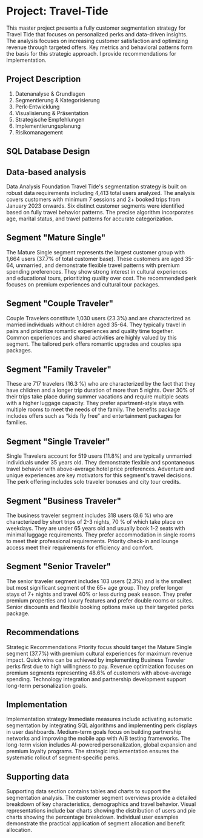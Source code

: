 # Project: Travel-Tide

This master project presents a fully customer segmentation strategy for Travel Tide that focuses on personalized perks and data-driven insights. 
The analysis focuses on increasing customer satisfaction and optimizing revenue through targeted offers. 
Key metrics and behavioral patterns form the basis for this strategic approach. I provide recommendations for implementation.

## Project Description

1. Datenanalyse & Grundlagen
2. Segmentierung & Kategorisierung
3. Perk-Entwicklung
4. Visualisierung & Präsentation
5. Strategische Empfehlungen
6. Implementierungsplanung
7. Risikomanagement

## SQL Database Design

## Data-based analysis

Data Analysis Foundation Travel Tide's segmentation strategy is built on robust data requirements including 4,413 total users analyzed. 
The analysis covers customers with minimum 7 sessions and 2+ booked trips from January 2023 onwards. Six distinct customer segments were 
identified based on fully travel behavior patterns. The precise algorithm incorporates age, marital status, and travel patterns for accurate categorization.

## Segment "Mature Single"

The Mature Single segment represents the largest customer group with 1,664 users (37.7% of total customer base). These customers are aged 35-64, unmarried, 
and demonstrate flexible travel patterns with premium spending preferences. They show strong interest in cultural experiences and educational tours, prioritizing 
quality over cost. The recommended perk focuses on premium experiences and cultural tour packages.

## Segment "Couple Traveler"

Couple Travelers constitute 1,030 users (23.3%) and are characterized as married individuals without children aged 35-64. They typically travel in pairs 
and prioritize romantic experiences and quality time together. Common experiences and shared activities are highly valued by this segment. 
The tailored perk offers romantic upgrades and couples spa packages.

## Segment "Family Traveler"

These are 717 travelers (16.3 %) who are characterized by the fact that they have children and a longer trip duration of more than 5 nights. 
Over 30% of their trips take place during summer vacations and require multiple seats with a higher luggage capacity. They prefer apartment-style 
stays with multiple rooms to meet the needs of the family. The benefits package includes offers such as “kids fly free” and entertainment packages for families.

## Segment "Single Traveler"

Single Travelers account for 519 users (11.8%) and are typically unmarried individuals under 35 years old. They demonstrate flexible and spontaneous travel 
behavior with above-average hotel price preferences. Adventure and unique experiences are key motivators for this segment's travel decisions. 
The perk offering includes solo traveler bonuses and city tour credits.

## Segment "Business Traveler"

The business traveler segment includes 318 users (8.6 %) who are characterized by short trips of 2-3 nights, 70 % of which take place on weekdays. 
They are under 65 years old and usually book 1-2 seats with minimal luggage requirements. They prefer accommodation in single rooms to meet their 
professional requirements. Priority check-in and lounge access meet their requirements for efficiency and comfort.

## Segment "Senior Traveler"

The senior traveler segment includes 103 users (2.3%) and is the smallest but most significant segment of the 65+ age group. They prefer longer 
stays of 7+ nights and travel 40% or less during peak season. They prefer premium properties and luxury features and prefer double rooms or suites. 
Senior discounts and flexible booking options make up their targeted perks package.

## Recommendations

Strategic Recommendations Priority focus should target the Mature Single segment (37.7%) with premium cultural experiences for maximum revenue impact. 
Quick wins can be achieved by implementing Business Traveler perks first due to high willingness to pay. Revenue optimization focuses on premium segments 
representing 48.6% of customers with above-average spending. Technology integration and partnership development support long-term personalization goals.

## Implementation

Implementation strategy Immediate measures include activating automatic segmentation by integrating SQL algorithms and implementing perk displays in user 
dashboards. Medium-term goals focus on building partnership networks and improving the mobile app with A/B testing frameworks. The long-term vision includes 
AI-powered personalization, global expansion and premium loyalty programs. The strategic implementation ensures the systematic rollout of segment-specific perks.

## Supporting data

Supporting data section contains tables and charts to support the segmentation analysis. The customer segment overviews provide a detailed breakdown of key 
characteristics, demographics and travel behavior. Visual representations include bar charts showing the distribution of users and pie charts showing the 
percentage breakdown. Individual user examples demonstrate the practical application of segment allocation and benefit allocation.


